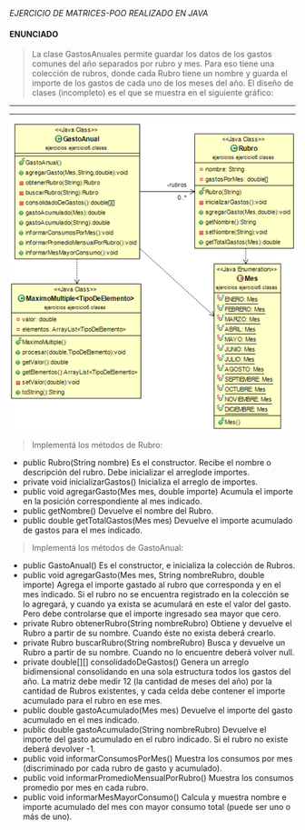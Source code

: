 
_EJERCICIO DE MATRICES-POO REALIZADO EN JAVA_

#### ENUNCIADO
> La clase GastosAnuales permite guardar los datos de los gastos comunes del año separados por rubro y mes. Para eso tiene una colección de rubros, donde cada Rubro tiene un nombre y guarda el importe de los gastos de cada uno de los meses del año. El diseño de clases (incompleto) es el que se muestra en el siguiente gráfico: 
___
___

![UML del ejercicio](UML.png "UML")


> Implementá los métodos de Rubro:
* public Rubro(String nombre)  Es el constructor. Recibe el nombre o descripción del rubro. Debe inicializar el arreglode importes.  
* private void inicializarGastos() Inicializa el arreglo de importes. 
* public void agregarGasto(Mes mes, double importe)  Acumula el importe en la posición correspondiente al mes indicado. 
* public getNombre()  Devuelve el nombre del Rubro. 
* public double getTotalGastos(Mes mes)  Devuelve el importe acumulado de gastos para el mes indicado.

> Implementá los métodos de GastoAnual: 
* public GastoAnual()  Es el constructor, e inicializa la colección de Rubros.
* public void agregarGasto(Mes mes, String nombreRubro, double importe) Agrega el importe gastado al rubro que corresponda y en el mes indicado. Si el rubro no se encuentra registrado en la colección se lo agregará, y cuando ya exista se acumulará en este el valor del gasto. Pero debe controlarse que el importe ingresado sea mayor que cero. 
* private Rubro obtenerRubro(String nombreRubro)  Obtiene y devuelve el Rubro a partir de su nombre. Cuando éste no exista deberá crearlo.  
* private Rubro buscarRubro(String nombreRubro)  Busca y devuelve un Rubro a partir de su nombre. Cuando no lo encuentre deberá volver null. 
* private double[][] consolidadoDeGastos()  Genera un arreglo bidimensional consolidando en una sola estructura todos los gastos del año. La matriz debe medir 12 (la cantidad de meses del año) por la cantidad de Rubros existentes, y cada celda debe contener el importe acumulado para el rubro en ese mes.  
* public double gastoAcumulado(Mes mes)  Devuelve el importe del gasto acumulado en el mes indicado. 
* public double gastoAcumulado(String nombreRubro)  Devuelve el importe del gasto acumulado en el rubro indicado. Si el rubro no existe deberá devolver -1. 
* public void informarConsumosPorMes()  Muestra los consumos por mes (discriminado por cada rubro de gasto y acumulado). 
* public void informarPromedioMensualPorRubro() Muestra los consumos promedio por mes en cada rubro. 
* public void informarMesMayorConsumo()  Calcula y muestra nombre e importe acumulado del mes con mayor consumo total (puede ser uno o más de uno). 
